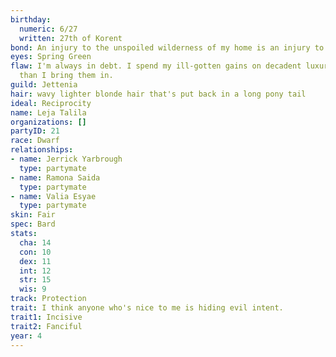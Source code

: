 ```yaml
---
birthday:
  numeric: 6/27
  written: 27th of Korent
bond: An injury to the unspoiled wilderness of my home is an injury to me.
eyes: Spring Green
flaw: I'm always in debt. I spend my ill-gotten gains on decadent luxuries faster
  than I bring them in.
guild: Jettenia
hair: wavy lighter blonde hair that's put back in a long pony tail
ideal: Reciprocity
name: Leja Talila
organizations: []
partyID: 21
race: Dwarf
relationships:
- name: Jerrick Yarbrough
  type: partymate
- name: Ramona Saida
  type: partymate
- name: Valia Esyae
  type: partymate
skin: Fair
spec: Bard
stats:
  cha: 14
  con: 10
  dex: 11
  int: 12
  str: 15
  wis: 9
track: Protection
trait: I think anyone who's nice to me is hiding evil intent.
trait1: Incisive
trait2: Fanciful
year: 4
---
```

